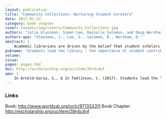 ```yaml
---
layout: publication
title: "Community Collections: Nurturing Student Curators"
date: 2017-01-23
category: book chapter
cover: /assets/img/covers/Community_Collections.jpg
authors: "Julia Glassman, Simon Lee, Danielle Salomon, and Doug Worsham"
authors-apa: "Glassman, J., Lee, S., Salomon, D., Worsham, D."
abstract: |
    Academic librarians are driven by the belief that student scholars are at the heart of the library. Our collections, programs, and services become meaningful when students use and learn from them. We build our websites and other digital services, our buildings, marketing and communication strategies, and content to meet their needs. The library exists, at least in large part, for the students—and student employment, leadership, and input into the library can increase engagement and outreach and improve both the library and the students it employs. 
pubname: "Students lead the library : the importance of student contributions to the academic library"
volume: 
issue: 
pages: pages-tbd
doi: http://escholarship.org/uc/item/39r4c4nf
apa: |
    In Arnold-Garza, S., & In Tomlinson, C. (2017). Students lead the library: The importance of student contributions to the academic library.
---
```

### Links
Book: http://www.worldcat.org/oclc/971333311 
Book Chapter: http://escholarship.org/uc/item/39r4c4nf